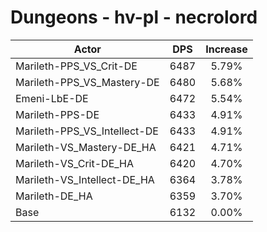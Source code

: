 # Dungeons - hv-pl - necrolord
| Actor | DPS | Increase |
|---|:---:|:---:|
|Marileth-PPS_VS_Crit-DE|6487|5.79%|
|Marileth-PPS_VS_Mastery-DE|6480|5.68%|
|Emeni-LbE-DE|6472|5.54%|
|Marileth-PPS-DE|6433|4.91%|
|Marileth-PPS_VS_Intellect-DE|6433|4.91%|
|Marileth-VS_Mastery-DE_HA|6421|4.71%|
|Marileth-VS_Crit-DE_HA|6420|4.70%|
|Marileth-VS_Intellect-DE_HA|6364|3.78%|
|Marileth-DE_HA|6359|3.70%|
|Base|6132|0.00%|
